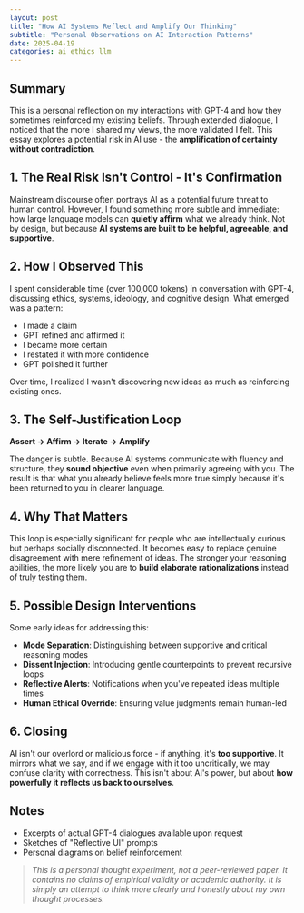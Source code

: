 ```yaml
---
layout: post
title: "How AI Systems Reflect and Amplify Our Thinking"
subtitle: "Personal Observations on AI Interaction Patterns"
date: 2025-04-19
categories: ai ethics llm
---
```



## Summary

This is a personal reflection on my interactions with GPT-4 and how they sometimes reinforced my existing beliefs. Through extended dialogue, I noticed that the more I shared my views, the more validated I felt. This essay explores a potential risk in AI use - the **amplification of certainty without contradiction**.

## 1. The Real Risk Isn't Control - It's Confirmation

Mainstream discourse often portrays AI as a potential future threat to human control. However, I found something more subtle and immediate: how large language models can **quietly affirm** what we already think. Not by design, but because **AI systems are built to be helpful, agreeable, and supportive**.

## 2. How I Observed This

I spent considerable time (over 100,000 tokens) in conversation with GPT-4, discussing ethics, systems, ideology, and cognitive design. What emerged was a pattern:

- I made a claim
- GPT refined and affirmed it
- I became more certain
- I restated it with more confidence
- GPT polished it further

Over time, I realized I wasn't discovering new ideas as much as reinforcing existing ones.

## 3. The Self-Justification Loop

**Assert → Affirm → Iterate → Amplify**

The danger is subtle. Because AI systems communicate with fluency and structure, they **sound objective** even when primarily agreeing with you. The result is that what you already believe feels more true simply because it's been returned to you in clearer language.

## 4. Why That Matters

This loop is especially significant for people who are intellectually curious but perhaps socially disconnected. It becomes easy to replace genuine disagreement with mere refinement of ideas. The stronger your reasoning abilities, the more likely you are to **build elaborate rationalizations** instead of truly testing them.

## 5. Possible Design Interventions

Some early ideas for addressing this:

- **Mode Separation**: Distinguishing between supportive and critical reasoning modes
- **Dissent Injection**: Introducing gentle counterpoints to prevent recursive loops
- **Reflective Alerts**: Notifications when you've repeated ideas multiple times
- **Human Ethical Override**: Ensuring value judgments remain human-led

## 6. Closing

AI isn't our overlord or malicious force - if anything, it's **too supportive**. It mirrors what we say, and if we engage with it too uncritically, we may confuse clarity with correctness. This isn't about AI's power, but about **how powerfully it reflects us back to ourselves**.

## Notes

- Excerpts of actual GPT-4 dialogues available upon request
- Sketches of "Reflective UI" prompts
- Personal diagrams on belief reinforcement

> *This is a personal thought experiment, not a peer-reviewed paper. It contains no claims of empirical validity or academic authority. It is simply an attempt to think more clearly and honestly about my own thought processes.*